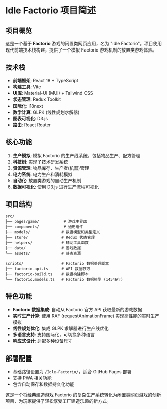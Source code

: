# Idle Factorio 项目简述

## 项目概览
这是一个基于 **Factorio** 游戏的闲置类网页应用，名为 "Idle Factorio"。项目使用现代前端技术栈构建，提供了一个模拟 Factorio 游戏机制的放置类游戏体验。

## 技术栈
- **前端框架**: React 18 + TypeScript
- **构建工具**: Vite
- **UI库**: Material-UI (MUI) + Tailwind CSS
- **状态管理**: Redux Toolkit
- **国际化**: i18next
- **数学计算**: GLPK (线性规划求解器)
- **图表可视化**: D3.js
- **路由**: React Router

## 核心功能
1. **生产模拟**: 模拟 Factorio 的生产线系统，包括物品生产、配方管理
2. **科技树**: 实现了技术研发系统
3. **资源管理**: 物品库存、生产者(机器)管理
4. **电力系统**: 电力生产和消耗模拟
5. **自动化**: 放置类游戏的自动生产机制
6. **数据可视化**: 使用 D3.js 进行生产流程可视化

## 项目结构
```
src/
├── pages/game/           # 游戏主界面
├── components/           # 通用组件
├── models/              # 数据模型和类型定义
├── store/               # Redux 状态管理
├── helpers/             # 辅助工具函数
├── data/                # 游戏数据
└── assets/              # 静态资源

scripts/                 # Factorio 数据处理脚本
├── factorio-api.ts      # API 数据获取
├── factorio-build.ts    # 数据构建脚本
└── factorio.models.ts   # Factorio 数据模型 (14546行)
```

## 特色功能
- **Factorio 数据集成**: 自动从 Factorio 官方 API 获取最新的游戏数据
- **实时生产计算**: 使用 RAF (requestAnimationFrame) 实现高性能的实时生产模拟
- **线性规划优化**: 集成 GLPK 求解器进行生产线优化
- **多语言支持**: 支持国际化，可切换多种语言
- **响应式设计**: 适配多种设备尺寸

## 部署配置
- 基础路径设置为 `/Idle-Factorio/`，适合 GitHub Pages 部署
- 支持 PWA 相关功能
- 包含自动保存和数据持久化功能

这是一个将经典建造游戏 Factorio 的复杂生产系统转化为闲置类网页游戏的创新项目，为玩家提供了轻松享受工厂建造乐趣的新方式。